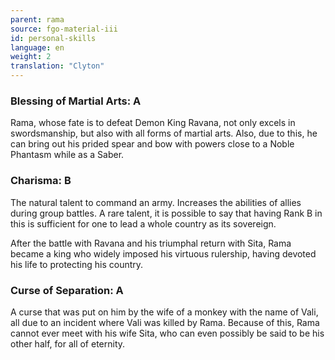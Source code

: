 ```yaml
---
parent: rama
source: fgo-material-iii
id: personal-skills
language: en
weight: 2
translation: "Clyton"
---
```


### Blessing of Martial Arts: A

Rama, whose fate is to defeat Demon King Ravana, not only excels in swordsmanship, but also with all forms of martial arts. Also, due to this, he can bring out his prided spear and bow with powers close to a Noble Phantasm while as a Saber.

### Charisma: B

The natural talent to command an army. Increases the abilities of allies during group battles. A rare talent, it is possible to say that having Rank B in this is sufficient for one to lead a whole country as its sovereign.

After the battle with Ravana and his triumphal return with Sita, Rama became a king who widely imposed his virtuous rulership, having devoted his life to protecting his country.

### Curse of Separation: A

A curse that was put on him by the wife of a monkey with the name of Vali, all due to an incident where Vali was killed by Rama. Because of this, Rama cannot ever meet with his wife Sita, who can even possibly be said to be his other half, for all of eternity.
